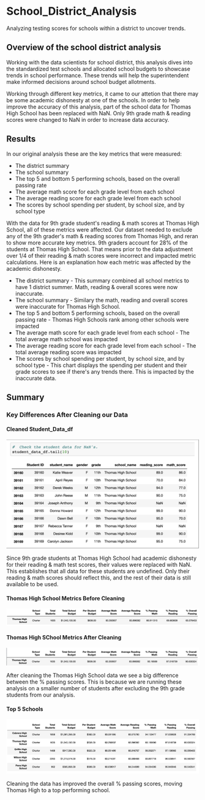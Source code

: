 # School_District_Analysis
Analyzing testing scores for schools within a district to uncover trends. 

## Overview of the school district analysis
Working with the data scientists for school district, this analysis dives into the standardized test schools and allocated school budgets to showcase trends in school performance. These trends will help the superintendent make informed decisions around school budget allotments. 

Working through different key metrics, it came to our attetion that there may be some academic dishonesty at one of the schools. In order to help improve the accuracy of this analysis, part of the school data for Thomas High School has been replaced with NaN. Only 9th grade math & reading scores were changed to NaN in order to increase data accuracy. 

## Results
In our original analysis these are the key metrics that were measured:
  * The district summary
  * The school summary
  * The top 5 and bottom 5 performing schools, based on the overall passing rate
  * The average math score for each grade level from each school
  * The average reading score for each grade level from each school
  * The scores by school spending per student, by school size, and by school type

With the data for 9th grade student's reading & math scores at Thomas High School, all of these metrics were affected. Our dataset needed to exclude any of the 9th grader's math & reading scores from Thomas High, and reran to show more accurate key metrics. 9th graders account for 28% of the students at Thomas High School. That means prior to the data adjustment over 1/4 of their reading & math scores were incorrect and impacted metric calculations.  Here is an explanation how each metric was affected by the academic dishonesty. 
  * The district summary - This summary combined all school metrics to have 1 district summer. Math, reading & overall scores were now inaccurate.  
  * The school summary - Similary the math, reading and overall scores were inaccurate for Thomas High School. 
  * The top 5 and bottom 5 performing schools, based on the overall passing rate - Thomas High Schools rank among other schools were impacted 
  * The average math score for each grade level from each school - The total average math school was impacted
  * The average reading score for each grade level from each school - The total average reading score was impacted 
  * The scores by school spending per student, by school size, and by school type - This chart displays the spending per student and their grade scores to see if there's any trends there. This is impacted by the inaccurate data. 

## Summary

### Key Differences After Cleaning our Data 

#### Cleaned Student_Data_df
![student_data_nan](Resources/student_data_nan.png)

Since 9th grade students at Thomas High School had academic dishonesty for their reading & math test scores, their values were replaced with NaN. This establishes that all data for these students are undefined. Only their reading & math scores should reflect this, and the rest of their data is still available to be used. 



#### Thomas High School Metrics Before Cleaning
![Thomas_Data_before](Resources/Thomas_Data_before.png)

#### Thomas High SChool Metrics After Cleaning 
![updated_thomas_metrics](Resources/updated_thomas_metrics.png)

After cleaning the Thomas High School data we see a big difference between the % passing scores. This is because we are running these analysis on a smaller number of students after excluding the 9th grade students from our analysis. 

#### Top 5 Schools
![top5_schools](Resources/top5_schools.png)

Cleaning the data has improved the overall % passing scores, moving Thomas High to a top performing school. 




